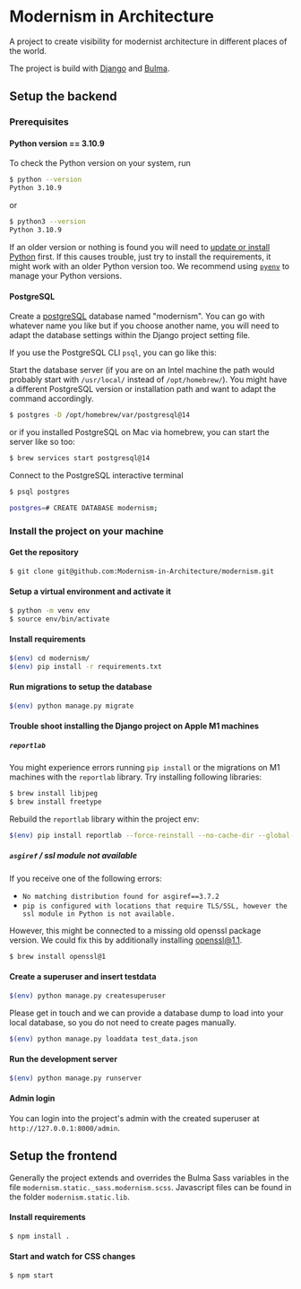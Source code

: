 # Modernism in Architecture

A project to create visibility for modernist architecture in different places of the world.

The project is build with [Django](https://www.djangoproject.com/) and [Bulma](https://bulma.io).

## Setup the backend

### Prerequisites
#### Python version == 3.10.9

To check the Python version on your system, run
```bash
$ python --version
Python 3.10.9
```
or 
```bash
$ python3 --version
Python 3.10.9
```

If an older version or nothing is found you will need to [update or install Python](https://realpython.com/installing-python/) first. If this causes trouble, just try to install the requirements, it might work with an older Python version too. We recommend using [`pyenv`](https://github.com/pyenv/pyenv) to manage your Python versions.

#### PostgreSQL
Create a [postgreSQL](https://www.postgresqltutorial.com/install-postgresql/) database named "modernism". You can go with whatever name you like but if you choose another name, you will need to adapt the database settings within the Django project setting file.

If you use the PostgreSQL CLI `psql`, you can go like this:

Start the database server (if you are on an Intel machine the path would probably start with `/usr/local/` instead of `/opt/homebrew/`). You might have a different PostgreSQL version or installation path and want to adapt the command accordingly.

```bash
$ postgres -D /opt/homebrew/var/postgresql@14
```

or if you installed PostgreSQL on Mac via homebrew, you can start the server like so too:

```bash
$ brew services start postgresql@14
```

Connect to the PostgreSQL interactive terminal
```bash
$ psql postgres
```

```bash
postgres=# CREATE DATABASE modernism;
```

### Install the project on your machine

#### Get the repository

```bash
$ git clone git@github.com:Modernism-in-Architecture/modernism.git
```

#### Setup a virtual environment and activate it

```bash
$ python -m venv env
$ source env/bin/activate
```

#### Install requirements
```bash
$(env) cd modernism/
$(env) pip install -r requirements.txt
```

#### Run migrations to setup the database 
```bash
$(env) python manage.py migrate
```

#### Trouble shoot installing the Django project on Apple M1 machines

##### `reportlab`
You might experience errors running `pip install` or the migrations on M1 machines with the `reportlab` library.
Try installing following libraries:

```bash
$ brew install libjpeg
$ brew install freetype
```

Rebuild the `reportlab` library within the project env:
```bash
$(env) pip install reportlab --force-reinstall --no-cache-dir --global-option=build_ext
```
##### `asgiref` / ssl module not available
If you receive one of the following errors:

- `No matching distribution found for asgiref==3.7.2`
- `pip is configured with locations that require TLS/SSL, however the ssl module in Python is not available.`

However, this might be connected to a missing old openssl package version. We could fix this by additionally
installing openssl@1.1.

```bash
$ brew install openssl@1
```

#### Create a superuser and insert testdata

```bash
$(env) python manage.py createsuperuser
```
Please get in touch and we can provide a database dump to load into your local database, so you do not need to create pages manually.

```bash
$(env) python manage.py loaddata test_data.json
```

#### Run the development server

```bash
$(env) python manage.py runserver
```

#### Admin login

You can login into the project's admin with the created superuser at `http://127.0.0.1:8000/admin`.

## Setup the frontend

Generally the project extends and overrides the Bulma Sass variables in the file `modernism.static._sass.modernism.scss`.
Javascript files can be found in the folder `modernism.static.lib`.

#### Install requirements
```bash
$ npm install .
```

#### Start and watch for CSS changes
```bash
$ npm start
```

